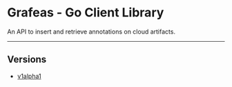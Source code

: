 # Grafeas - Go Client Library

An API to insert and retrieve annotations on cloud artifacts.

---

## Versions

- [v1alpha1](./v1alpha1)
